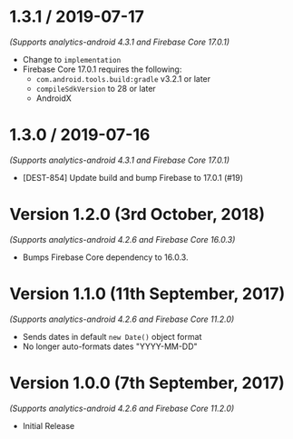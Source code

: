 
1.3.1 / 2019-07-17
==================
*(Supports analytics-android 4.3.1 and Firebase Core 17.0.1)*

  * Change to `implementation`
  * Firebase Core 17.0.1 requires the following:
    * `com.android.tools.build:gradle` v3.2.1 or later
    * `compileSdkVersion` to 28 or later
    * AndroidX



1.3.0 / 2019-07-16
==================
*(Supports analytics-android 4.3.1 and Firebase Core 17.0.1)*

  * [DEST-854] Update build and bump Firebase to 17.0.1 (#19)

Version 1.2.0 (3rd October, 2018)
===================================
*(Supports analytics-android 4.2.6 and Firebase Core 16.0.3)*

  * Bumps Firebase Core dependency to 16.0.3.

Version 1.1.0 (11th September, 2017)
===================================
*(Supports analytics-android 4.2.6 and Firebase Core 11.2.0)*

  * Sends dates in default `new Date()` object format
  * No longer auto-formats dates "YYYY-MM-DD"

Version 1.0.0 (7th September, 2017)
===================================
*(Supports analytics-android 4.2.6 and Firebase Core 11.2.0)*

  * Initial Release 

